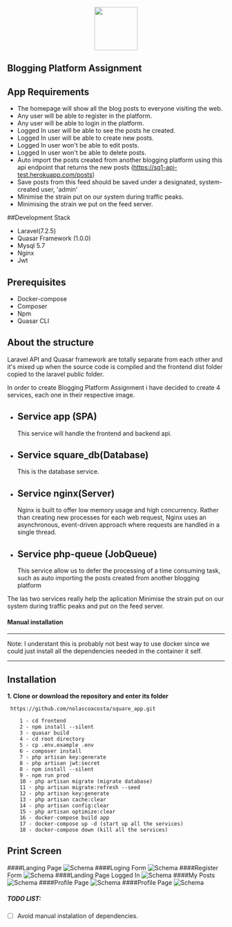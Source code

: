 <p align="center"><img src="https://encrypted-tbn0.gstatic.com/images?q=tbn%3AANd9GcShcRnd3-7PZnP2D6DNA8piCJ-6aHgLra1Jxg&usqp=CAU" width="100"></p>



## Blogging Platform Assignment 

 ## App Requirements
- The homepage will show all the blog posts to everyone visiting the web.
- Any user will be able to register in the platform.
- Any user will be able to login in the platform.
- Logged In user will be able to see the posts he created.
- Logged In user will be able to create new posts.
- Logged In user won't be able to edit posts.
- Logged In user won't be able to delete posts.
- Auto import the posts created from another blogging platform using this api endpoint 
  that returns the new posts (https://sq1-api-test.herokuapp.com/posts)
- Save posts from this feed should be saved under a designated, system-created user, 'admin'
- Minimise the strain put on our system during traffic peaks.
- Minimising the strain we put on the feed server.


 ##Development Stack
 - Laravel(7.2.5)
 - Quasar Framework (1.0.0)
 - Mysql 5.7
 - Nginx
 - Jwt
 
 ## Prerequisites
 - Docker-compose
 - Composer
 - Npm
 - Quasar CLI
 
 ## About the structure
 Laravel API and Quasar framework are totally separate from each other and it's
  mixed up when the source code is compiled and the frontend dist folder copied to the laravel public folder.
  
 In order to create Blogging Platform Assignment i have decided to create 4 services, each one in their respective image.
 
 - Service app (SPA)
    -
    This service will handle the frontend and backend api.
    
 - Service square_db(Database)
     -
     This is the database service.   
  
 - Service nginx(Server)
      -
      Nginx is built to offer low memory usage and high concurrency. Rather than creating new processes for each web request, Nginx uses an 
      asynchronous, event-driven approach where requests are handled in a single thread.  
      
 - Service php-queue (JobQueue)
      -
      This service allow us to defer the processing of a time consuming task, 
      such as auto importing the posts created from another blogging platform 
  
The las two services really help the aplication Minimise the strain put on our system during traffic peaks and 
put on the feed server.  


#### Manual installation

***
Note: I understant this is probably not best way to use docker since we could 
just install all the dependencies needed in the container it self.

*** 
## Installation
**1. Clone or download the repository and enter its folder**
```
 https://github.com/nolascoacosta/square_app.git 
    
    1 - cd frontend
    2 - npm install --silent
    3 - quasar build
    4 - cd root directory
    5 - cp .env.example .env
    6 - composer install
    7 - php artisan key:generate
    8 - php artisan jwt:secret
    8 - npm install --silent
    9 - npm run prod
    10 - php artisan migrate (migrate database)
    11 - php artisan migrate:refresh --seed
    12 - php artisan key:generate
    13 - php artisan cache:clear
    14 - php artisan config:clear
    15 - php artisan optimize:clear
    16 - docker-compose build app
    17 - docker-compose up -d (start up all the services)
    18 - docker-compose down (kill all the services)

```

## Print Screen
####Langing Page
![Schema](printscreen/LandingPage.png)
####Loging Form
![Schema](printscreen/LogingForm.png)
####Register Form
![Schema](printscreen/RegisterForm.png)
####Landing Page Logged In
![Schema](printscreen/LandingPageLoggedIn.png)
####My Posts
![Schema](printscreen/MyPosts.png)
####Profile Page
![Schema](printscreen/ProfilePage.png)
####Profile Page
![Schema](printscreen/ReadingPost.png)




##### TODO LIST:
- [ ] Avoid manual instalation of dependencies.


